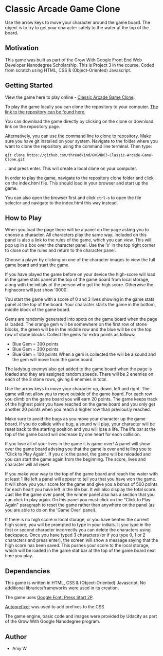 # Classic Arcade Game Clone
Use the arrow keys to move your character around the game board. The object is to try to get your character safely to the water at the top of the board.


## Motivation
This game was built as part of the Grow With Google Front End Web Developer Nanodegree Scholarship. This is Project 3 in the course.
Coded from scratch using HTML, CSS & (Object-Oriented) Javascript.


## Getting Started
View the game here to play online - [ Classic Arcade Game Clone](http://portfolio.threadkind.com/GWGND03-Classic-Arcade-Game-Clone/).

To play the game locally you can clone the repository to your computer.
[The link to the repository can be found here.](https://github.com/threadkind/GWGND03-Classic-Arcade-Game-Clone)

You can download the game directly by clicking on the clone or download link on the repository page.

Alternatively, you can use the command line to clone to repository.
Make sure you have git installed on your system.
Navigate to the folder where you want to clone the repository using the command line terminal.
Then type:
```
git clone https://github.com/threadkind/GWGND03-Classic-Arcade-Game-Clone.git
```
...and press enter.
This will create a local clone on your computer.


In order to play the game, navigate to the repository clone folder and click on the index.html file. This should load in your browser and start up the game.

You can also open the browser first and click `ctrl-o` to open the file selector and navigate to the index.html this way instead.


## How to Play
When you load the page there will be a panel on the page asking you to choose a character. All characters play the same way.
Included on this panel is also a link to the rules of the game, which you can view. This will pop up in a box over the character panel. Use the 'x' in the top right corner to close out the rules and return to the character panel.

Choose a player by clicking on one of the character images to view the full game board and start the game.

If you have played the game before on your device the high-score will load in the game stats panel at the top of the game board from local storage, along with the initials of the person who got the high score. Otherwise the highscore will just show '0000'.

You start the game with a score of 0 and 3 lives showing in the game stats panel at the top of the board. Your character starts the game in the bottom, middle block of the game board.

Gems are randomly generated into spots on the game board when the page is loaded. The orange gem will be somewhere on the first row of stone blocks, the green will be in the middle row and the blue will be on the top row of stone blocks. Collect the gems for extra points as follows:
* Blue Gem = 300 points
* Blue Gem = 200 points
* Blue Gem = 100 points
When a gem is collected the will be a sound and the gem will move from the game board

The ladybug enemys also get added to the game board when the page is loaded and they are assigned random speeds. There will be 2 enemies on each of the 3 stone rows, giving 6 enemies in total.

Use the arrow keys to move your character up, down, left and right. The game will not allow you to move outside of the game board.
For each row you climb on the game board you will earn 20 points. The game keeps track of the highest point you have reached on the game board and you only get another 20 points when you reach a higher row than previously reached.

Make sure to avoid the bugs as you move your character up the game board. If you do collide with a bug, a sound will play, your character will be reset back to the starting position and you will lose a life. The life bar at the top of the game board will decrease by one heart for each collision.

If you lose all of your lives in the game it is game over! A panel will show over the game board advsing you that the game is over and telling you to "Click to Play Again". If you clik the panel, the game will be reloaded and you can start the game again from the beginning. The score, lives and character will all reset.

If you make your way to the top of the game board and reach the water with at least 1 life left a panel will appear to tell you that you have won the game. It will show you your score for the game and give you a bonus of 500 points for each heart you have left in the life bar. It will also display the total score.
Just like the game over panel, the winner panel also has a section that you can click to play again. On this panel you must click on the "Click to Play Again" paragraph to reset the game rather than anywhere on the panel (as you are able to do on the 'Game Over' panel).

If there is no high score in local storage, or you have beaten the current high score, you will be prompted to type in your initials. It you type in the first or second character incorrectly you can delete the characters using backspace. Once you have typed 3 characters (or if you type 0, 1 or 2 characters and press enter), the screen will show a message saying that the high score has been saved. This pushes your score to the local storage, which will be loaded in the game stat bar at the top of the game board next time you play.


## Dependancies
This game is written in HTML, CSS & (Object-Oriented) Javascript. No additional libraries/frameworks were used in its creation.

The game uses [Google Font: Press Start 2P](https://fonts.google.com/specimen/Press+Start+2P).

[Autoprefixer](https://autoprefixer.github.io/) was used to add prefixes to the CSS.

The game engine, basic code and images were provided by Udacity as part of the Grow With Google Nanodegree program.


## Author
- Amy W
